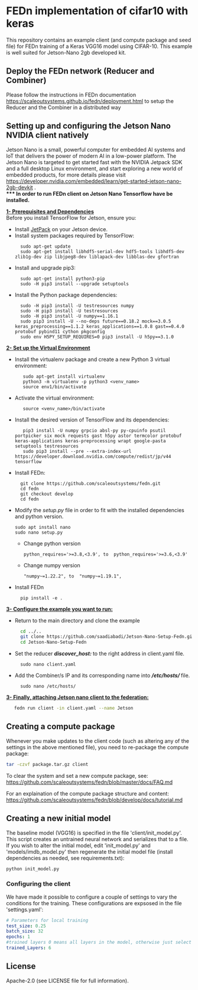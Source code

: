 # FEDn implementation of cifar10 with keras 
This repository contains an example client (and compute package and seed file) for FEDn training of a Keras VGG16 model using CIFAR-10.
This example is well suited for Jetson-Nano 2gb developed kit.
## Deploy the FEDn network (Reducer and Combiner)
Please follow the instructions in FEDn documentation https://scaleoutsystems.github.io/fedn/deployment.html to setup the Reducer and the Combiner in a distributed way

## Setting up and configuring the Jetson Nano NVIDIA  client natively
Jetson Nano is a small, powerful computer for embedded AI systems and IoT that delivers the power of modern AI in a low-power platform. The Jetson Nano is targeted to get started fast with the NVIDIA Jetpack SDK and a full desktop Linux environment, and start exploring a new world of embedded products, for more details please visit https://developer.nvidia.com/embedded/learn/get-started-jetson-nano-2gb-devkit .
<br/><b> *** In order to run FEDn client on Jetson Nano Tensorflow have be installed.</b><br/>

<u> <b> 1- Prerequisites and Dependencies </b></u><br/>
Before you install TensorFlow for Jetson, ensure you:

   - Install [JetPack](https://developer.nvidia.com/embedded/jetpack) on your Jetson device.
   - Install system packages required by TensorFlow:
      ```
        sudo apt-get update
        sudo apt-get install libhdf5-serial-dev hdf5-tools libhdf5-dev zlib1g-dev zip libjpeg8-dev liblapack-dev libblas-dev gfortran
      ```
   - Install and upgrade pip3:
      ```
        sudo apt-get install python3-pip
        sudo -H pip3 install --upgrade setuptools
      ```
   - Install the Python package dependencies:
      ```
        sudo -H pip3 install -U testresources numpy
        sudo -H pip3 install -U testresources
        sudo -H pip3 install -U numpy==1.16.1
        sudo pip3 install -U --no-deps future==0.18.2 mock==3.0.5 keras_preprocessing==1.1.2 keras_applications==1.0.8 gast==0.4.0 protobuf pybind11 cython pkgconfig
        sudo env H5PY_SETUP_REQUIRES=0 pip3 install -U h5py==3.1.0
      ```
<u> <b> 2- Set up the Virtual Environment </b></u>

- Install the virtualenv package and create a new Python 3 virtual environment:

   ```
      sudo apt-get install virtualenv
      python3 -m virtualenv -p python3 <venv_name>
      source env1/bin/activate
   ```
- Activate the virtual environment:

   ```
      source <venv_name>/bin/activate
   ```

- Install the desired version of TensorFlow and its dependencies:

   ```
      pip3 install -U numpy grpcio absl-py py-cpuinfo psutil portpicker six mock requests gast h5py astor termcolor protobuf keras-applications keras-preprocessing wrapt google-pasta setuptools testresources
      sudo pip3 install --pre --extra-index-url https://developer.download.nvidia.com/compute/redist/jp/v44 tensorflow
   ```
- Install FEDn:

   ```
     git clone https://github.com/scaleoutsystems/fedn.git
     cd fedn
     git checkout develop
     cd fedn
  ```
- Modify the <i> setup.py</i> file in order to fit with the installed dependencies and python version.
  ```
  sudo apt install nano
  sudo nano setup.py
   ```
  - Change python version 
    ```
    python_requires='>=3.8,<3.9', to  python_requires='>=3.6,<3.9'
    ```
  - Change numpy version 
    ```
    "numpy~=1.22.2", to  "numpy~=1.19.1",
    ```
- Install FEDn
    ```
      pip install -e .
    ```
<u> <b> 3- Configure the example you want to run: </b></u>

   - Return to the main directory and clone the example
   
       ```bash
         cd ../..
         git clone https://github.com/saadiabadi/Jetson-Nano-Setup-Fedn.git
         cd Jetson-Nano-Setup-Fedn
       ```

- Set the reducer <i> <b> discover_host: </b></i>  to the right address in client.yaml file. 
    ```
      sudo nano client.yaml
    ```
- Add the Combiner/s IP and its corresponding name into <i> <b> /etc/hosts/ </b></i> file. 
    ```
      sudo nano /etc/hosts/
    ```
<u> <b> 3- Finally, attaching Jetson nano client to the federation: </b></u>

   ```bash
      fedn run client -in client.yaml --name Jetson
   ```


[comment]: <> (## Configuring the Reducer  )

[comment]: <> (Navigate to 'https://localhost:8090' &#40;or the url of your Reducer&#41; and follow instructions to upload the compute package in 'package/package.tar.gz' and the initial model in 'initial_model/initial_model.npz'. )

## Creating a compute package
Whenever you make updates to the client code (such as altering any of the settings in the above mentioned file), you need to re-package the compute package:

```bash
tar -czvf package.tar.gz client
```
To clear the system and set a new compute package, see: https://github.com/scaleoutsystems/fedn/blob/master/docs/FAQ.md

For an explaination of the compute package structure and content: https://github.com/scaleoutsystems/fedn/blob/develop/docs/tutorial.md
 
## Creating a new initial model
The baseline model (VGG16) is specified in the file 'client/init_model.py'. This script creates an untrained neural network and serializes that to a file.  If you wish to alter the initial model, edit 'init_model.py' and 'models/imdb_model.py' then regenerate the initial model file (install dependencies as needed, see requirements.txt):

```bash
python init_model.py 
```
### Configuring the client
We have made it possible to configure a couple of settings to vary the conditions for the training. These configurations are expsosed in the file 'settings.yaml': 

```yaml 
# Parameters for local training
test_size: 0.25
batch_size: 32
epochs: 1
#trained layers 0 means all layers in the model, otherwise just select the layers based on the identified number
trained_Layers: 6
```





## License
Apache-2.0 (see LICENSE file for full information).
